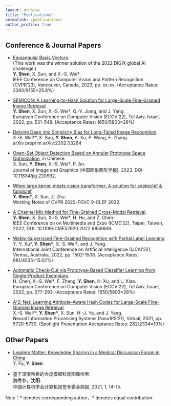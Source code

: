 ```yaml
---
layout: archive
title: "Publications"
permalink: /publications/
author_profile: true
---
```


## Conference & Journal Papers

* [Equiangular Basis Vectors](https://arxiv.org/abs/2303.11637). <br>
  (This work was the winner solution of the 2022 DIGIX global AI challenge.) <br>
  **Y. Shen**, X. Sun, and X.-S. Wei†. <br>
  IEEE Conference on Computer Vision and Pattern Recognition (CVPR’23), Vancouver, Canada, 2023, pp. xx-xx. (Acceptance Rates: 2360/9155=25.8%)

* [SEMICON: A Learning-to-Hash Solution for Large-Scale Fine-Grained Image Retrieval](https://link.springer.com/chapter/10.1007/978-3-031-19781-9_31). <br>
  **Y. Shen**, X. Sun, X.-S. Wei†, Q.-Y. Jiang, and J. Yang. <br>
  European Conference on Computer Vision (ECCV’22), Tel Aviv, Israel, 2022, pp. 531-548. (Acceptance Rates: 1650/5803=28%)
  
* [Delving Deep into Simplicity Bias for Long-Tailed Image Recognition](https://arxiv.org/abs/2302.03264). <br>
  X.-S. Wei†\*, X. Sun, **Y. Shen**, A. Xu, P. Wang, F. Zhang. <br>
  arXiv preprint arXiv:2302.03264
  
* [Open-Set Object Detection Based on Annular Prototype Space Optimization](http://www.cjig.cn/jig/ch/reader/view_abstract.aspx?edit_id=20230227161026001&file_no=202209260000004), in Chinese. <br>
  X. Sun, **Y. Shen**, X.-S. Wei†, P. An. <br>
  Journal of Image and Graphics (中国图象图形学报), 2023. DOI: 10.11834/jig.220992.
  
* [When large kernel meets vision transformer: A solution for snakeclef & fungiclef](https://ceur-ws.org/Vol-3180/paper-175.pdf) <br>
  **Y. Shen†**, X. Sun, Z. Zhu. <br>
  Working Notes of CVPR 2022-FGVC 9-CLEF 2022.

* [A Channel Mix Method for Fine-Grained Cross-Modal Retrieval](https://ieeexplore.ieee.org/abstract/document/9859609). <br>
  **Y. Shen**, X. Sun, X.-S. Wei†, H. Hu, and Z. Chen. <br>
  IEEE Conference on on Multimedia and Expo (ICME’22), Taipei, Taiwan, 2022, DOI: 10.1109/ICME52920.2022.9859609.
  
* [Webly-Supervised Fine-Grained Recognition with Partial Label Learning](https://www.ijcai.org/proceedings/2022/0209.pdf). <br>
  Y.-Y. Xu\*, **Y. Shen\***, X.-S. Wei†, and J. Yang. <br>
  International Joint Conference on Artificial Intelligence (IJCAI’22), Vienna, Australia, 2022, pp. 1502-1508. (Acceptance Rates: 681/4535=15.02%)
  
* [Automatic Check-Out via Prototype-Based Classifier Learning from Single-Product Exemplars](https://link.springer.com/chapter/10.1007/978-3-031-19806-9_16). <br>
  H. Chen, X.-S. Wei†, F. Zhang, **Y. Shen**, H. Xu, and L. Xiao. <br>
  European Conference on Computer Vision (ECCV’22), Tel Aviv, Israel, 2022, pp. 277-293. (Acceptance Rates: 1650/5803=28%)

* [A^2-Net: Learning Attribute-Aware Hash Codes for Large-Scale Fine-Grained Image Retrieval](https://proceedings.neurips.cc/paper/2021/file/2d3acd3e240c61820625fff66a19938f-Paper.pdf). <br>
  X.-S. Wei†\*, **Y. Shen\***, X. Sun, H.-J. Ye, and J. Yang. <br>
  Neural Information Processing Systems (NeurIPS’21), Virtual, 2021, pp. 5720-5730. (Spotlight Presentation Acceptance Rates: 282/2334=10%)
 

 
## Other Papers

* [Leaders Matter: Knowledge Sharing in a Medical Discussion Forum in China](https://d1wqtxts1xzle7.cloudfront.net/59379861/main20190524-45906-yl10pu-libre.pdf?1558707041=&response-content-disposition=inline%3B+filename%3DLeaders_Matter_Knowledge_Sharing_in_a_Me.pdf&Expires=1683301203&Signature=VkM1fCPoHaqUxdy6t3-LixlOgjzFPvQmyP0Zmxp4PIYqW~Tt72aBUkzVmF60jSfJkcSCUSsXXyMUg0rfvLB7bcNReXmtZGmpJfBHH2c8Pd40moOYc8QlUsKGtf6zqKIOYj-eIN4N~2OUlKQB5QtcacWS-Ehy~MQuRqZRxZ2qPWo3VG5jpOLxA5fWPX13HcWDVQJuZfGx1d8ihh9B~yv6is5usPgDgKOa0~DdwpmvNXRJ27GYYCfKRvAMb6ts6xcpSMVVPfkk-idMsSD3WpriwQ-jDl541-7Vl7XLetdHPOVT7btsobyCFQLnWu4XIqFz8-GpJiC0SWPOZ8oZ8ODorQ__&Key-Pair-Id=APKAJLOHF5GGSLRBV4ZA) <br>
  Y. Fu, **Y. Shen**
  
* 基于深度哈希的大规模细粒度图像检索. <br>
  魏秀参，**沈阳**. <br>
  中国计算机学会计算机视觉专委会简报, 2021, 1, 14-15.

 Note：† denotes corresponding author，* denotes equal contribution.
 
